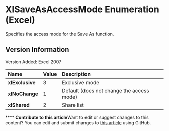 
# XlSaveAsAccessMode Enumeration (Excel)

Specifies the access mode for the Save As function.


## Version Information

Version Added: Excel 2007 



|**Name**|**Value**|**Description**|
|:-----|:-----|:-----|
| **xlExclusive**|3|Exclusive mode|
| **xlNoChange**|1|Default (does not change the access mode)|
| **xlShared**|2|Share list|

****   **Contribute to this article**Want to edit or suggest changes to this content? You can edit and submit changes to  [this article](https://github.com/jhershey00/VBA_Excel_Test/OpenXMLCon/articles/245c910e-4a23-6a4d-40a1-68528f06150c.md) using GitHub.

